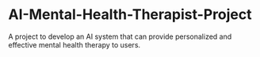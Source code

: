 # AI-Mental-Health-Therapist-Project
A project to develop an AI system that can provide personalized and effective mental health therapy to users.
